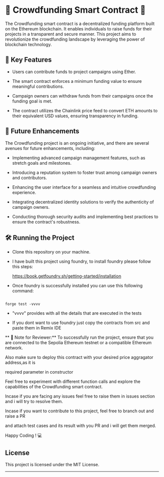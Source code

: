 # 🏦 Crowdfunding Smart Contract 📜

  

The Crowdfunding smart contract is a decentralized funding platform built on the Ethereum blockchain. It enables individuals to raise funds for their projects in a transparent and secure manner. This project aims to revolutionize the crowdfunding landscape by leveraging the power of blockchain technology.

  

## 🔑 Key Features

  

- Users can contribute funds to project campaigns using Ether.

- The smart contract enforces a minimum funding value to ensure meaningful contributions.

- Campaign owners can withdraw funds from their campaigns once the funding goal is met.

- The contract utilizes the Chainlink price feed to convert ETH amounts to their equivalent USD values, ensuring transparency in funding.

  

## 🚧 Future Enhancements

  

The Crowdfunding project is an ongoing initiative, and there are several avenues for future enhancements, including:

  

- Implementing advanced campaign management features, such as stretch goals and milestones.

- Introducing a reputation system to foster trust among campaign owners and contributors.

- Enhancing the user interface for a seamless and intuitive crowdfunding experience.

- Integrating decentralized identity solutions to verify the authenticity of campaign owners.

- Conducting thorough security audits and implementing best practices to ensure the contract's robustness.

  

## 🛠 Running the Project

- Clone this repository on your machine.

  

- I have built this project using foundry, to install foundry please follow this steps:



	https://book.getfoundry.sh/getting-started/installation

  



- Once foundry is successfully installed you can use this following command:

```

forge test -vvvv

```

- "vvvv" provides with all the details that are executed in the tests

  

- If you dont want to use foundry just copy the contracts from src and paste them in Remix IDE

  

** 📌 Note for Reviewer:** To successfully run the project, ensure that you are connected to the Sepolia Ethereum testnet or a compatible Ethereum network.

  

Also make sure to deploy this contract with your desired price aggragator address,as it is

required parameter in constructor

  

Feel free to experiment with different function calls and explore the capabilities of the Crowdfunding smart contract.

  

Incase if you are facing any issues feel free to raise them in issues section and i will try to resolve them.

  

Incase if you want to contribute to this project, feel free to branch out and raise a PR

and attach test cases and its result with you PR and i will get them merged.

  

Happy Coding ! 💻

  

## License

  

This project is licensed under the MIT License.

---
